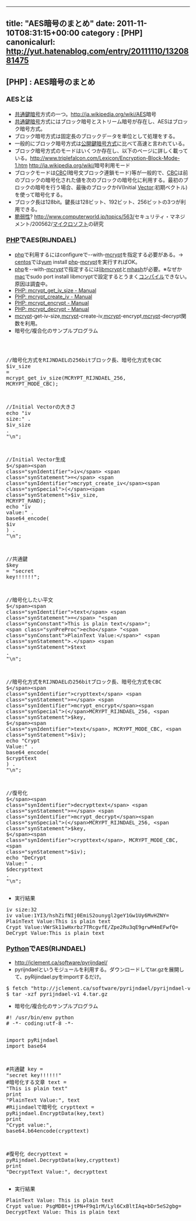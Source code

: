 
---
title: "AES暗号のまとめ"
date: 2011-11-10T08:31:15+00:00
category : [PHP]
canonicalurl: http://yut.hatenablog.com/entry/20111110/1320881475
---

## [PHP] : AES暗号のまとめ


<div class="section">
<h4><span class="deco" style="font-weight:bold;"><span class="deco" style="font-size:large;">AESとは</span></span></h4>

<ul>
<li><a class="keyword" href="http://d.hatena.ne.jp/keyword/%B6%A6%C4%CC%B8%B0%B0%C5%B9%E6">共通鍵暗号</a>方式の一つ。<a href="http://ja.wikipedia.org/wiki/AES">http://ja.wikipedia.org/wiki/AES</a>暗号</li>
<li><a class="keyword" href="http://d.hatena.ne.jp/keyword/%B6%A6%C4%CC%B8%B0%B0%C5%B9%E6">共通鍵暗号</a>方式にはブロック暗号とストリーム暗号が存在し、AESはブロック暗号方式。</li>
<li>ブロック暗号方式は固定長のブロックデータを単位として処理をする。</li>
<li>一般的にブロック暗号方式は<a class="keyword" href="http://d.hatena.ne.jp/keyword/%B8%F8%B3%AB%B8%B0%B0%C5%B9%E6%CA%FD%BC%B0">公開鍵暗号方式</a>に比べて高速と言われている。</li>
<li>ブロック暗号方式のモードはいくつか存在し、以下のページに詳しく載っている。<a href="http://www.triplefalcon.com/Lexicon/Encryption-Block-Mode-1.htm">http://www.triplefalcon.com/Lexicon/Encryption-Block-Mode-1.htm</a>   <a href="http://ja.wikipedia.org/wiki/">http://ja.wikipedia.org/wiki/</a>暗号利用モード</li>
<li>ブロックモードは<a class="keyword" href="http://d.hatena.ne.jp/keyword/CBC">CBC</a>(暗号文ブロック連鎖モード)等が一般的で、<a class="keyword" href="http://d.hatena.ne.jp/keyword/CBC">CBC</a>は前のブロックの暗号化された値を次のブロックの暗号化に利用する。最初のブロックの暗号を行う場合、最後のブロックかIV(Initial <a class="keyword" href="http://d.hatena.ne.jp/keyword/Vector">Vector</a>:初期ベクトル)を使って暗号化する。</li>
<li>ブロック長は128bit。鍵長は128ビット、192ビット、256ビットの3つが利用できる。</li>
<li><a class="keyword" href="http://d.hatena.ne.jp/keyword/%C0%C8%BC%E5%C0%AD">脆弱性</a>? <a href="http://www.computerworld.jp/topics/563/">http://www.computerworld.jp/topics/563/</a>セキュリティ・マネジメント/200562/<a class="keyword" href="http://d.hatena.ne.jp/keyword/%A5%DE%A5%A4%A5%AF%A5%ED%A5%BD%A5%D5%A5%C8">マイクロソフト</a>の研究</li>
</ul>
</div>
<div class="section">
<h4><span class="deco" style="font-weight:bold;"><span class="deco" style="font-size:large;"><a class="keyword" href="http://d.hatena.ne.jp/keyword/PHP">PHP</a>でAES(RIJNDAEL)</span></span></h4>

<ul>
<li><a class="keyword" href="http://d.hatena.ne.jp/keyword/php">php</a>で利用するにはconfigureで--with-<a class="keyword" href="http://d.hatena.ne.jp/keyword/mcrypt">mcrypt</a>を指定する必要がある。→ <a class="keyword" href="http://d.hatena.ne.jp/keyword/centos">centos</a>では<a class="keyword" href="http://d.hatena.ne.jp/keyword/yum">yum</a> install <a class="keyword" href="http://d.hatena.ne.jp/keyword/php">php</a>-<a class="keyword" href="http://d.hatena.ne.jp/keyword/mcrypt">mcrypt</a>を実行すればOK。</li>
<li><a class="keyword" href="http://d.hatena.ne.jp/keyword/php">php</a>を--with-<a class="keyword" href="http://d.hatena.ne.jp/keyword/mcrypt">mcrypt</a>で指定するには<a href="http://sourceforge.net/projects/mcrypt/">libmcrypt</a>と<a href="http://sourceforge.net/projects/mhash/files/">mhash</a>が必要。※なぜか<a class="keyword" href="http://d.hatena.ne.jp/keyword/mac">mac</a>でsudo port install libmcryptで設定するとうまく<a class="keyword" href="http://d.hatena.ne.jp/keyword/%A5%B3%A5%F3%A5%D1%A5%A4%A5%EB">コンパイル</a>できない。原因は調査中。</li>
<li><a href="http://jp.php.net/manual/ja/function.mcrypt-get-iv-size.php">PHP: mcrypt_get_iv_size - Manual</a></li>
<li><a href="http://jp.php.net/manual/ja/function.mcrypt-create-iv.php">PHP: mcrypt_create_iv - Manual</a></li>
<li><a href="http://jp.php.net/manual/ja/function.mcrypt-encrypt.php">PHP: mcrypt_encrypt - Manual</a></li>
<li><a href="http://php.net/manual/ja/function.mcrypt-decrypt.php">PHP: mcrypt_decrypt - Manual</a></li>
<li><a class="keyword" href="http://d.hatena.ne.jp/keyword/mcrypt">mcrypt</a>-get-iv-size,<a class="keyword" href="http://d.hatena.ne.jp/keyword/mcrypt">mcrypt</a>-create-iv,<a class="keyword" href="http://d.hatena.ne.jp/keyword/mcrypt">mcrypt</a>-encrypt,<a class="keyword" href="http://d.hatena.ne.jp/keyword/mcrypt">mcrypt</a>-decrypt関数を利用。</li>
<li>暗号化/複合化のサンプルプログラム</li>
</ul><pre class="hljs php" data-lang="php" data-unlink><span class="synSpecial"><?php</span>

<span class="synComment">//暗号化方式をRIJNDAELの256bitブロック長、暗号化方式をCBC</span>
<span class="synStatement">$</span><span class="synIdentifier">iv_size</span> <span class="synStatement">=</span> <span class="synIdentifier">mcrypt_get_iv_size</span><span class="synSpecial">(</span>MCRYPT_RIJNDAEL_256, MCRYPT_MODE_CBC<span class="synSpecial">)</span>;  

<span class="synComment">//Initial Vectorの大きさ</span>
<span class="synPreProc">echo</span> "<span class="synConstant">iv size:</span>" <span class="synStatement">.</span> <span class="synStatement">$</span><span class="synIdentifier">iv_size</span> <span class="synStatement">.</span> "<span class="synSpecial">\n</span>";

<span class="synComment">//Initial Vector生成</span>
<span class="synStatement">$</span><span class="synIdentifier">iv</span> <span class="synStatement">=</span> <span class="synIdentifier">mcrypt_create_iv</span><span class="synSpecial">(</span><span class="synStatement">$</span><span class="synIdentifier">iv_size</span>, MCRYPT_RAND<span class="synSpecial">)</span>;
<span class="synPreProc">echo</span> "<span class="synConstant">iv value:</span>" <span class="synStatement">.</span> <span class="synIdentifier">base64_encode</span><span class="synSpecial">(</span> <span class="synStatement">$</span><span class="synIdentifier">iv</span> <span class="synSpecial">)</span> <span class="synStatement">.</span> "<span class="synSpecial">\n</span>";

<span class="synComment">//共通鍵</span>
<span class="synStatement">$</span><span class="synIdentifier">key</span> <span class="synStatement">=</span> "<span class="synConstant">secret key!!!!!!</span>";

<span class="synComment">//暗号化したい平文</span>
<span class="synStatement">$</span><span class="synIdentifier">text</span> <span class="synStatement">=</span> "<span class="synConstant">This is plain text</span>";
<span class="synPreProc">echo</span> "<span class="synConstant">PlainText Value:</span>" <span class="synStatement">.</span> <span class="synStatement">$</span><span class="synIdentifier">text</span> <span class="synStatement">.</span> "<span class="synSpecial">\n</span>";

<span class="synComment">//暗号化方式をRIJNDAELの256bitブロック長、暗号化方式をCBC</span>
<span class="synStatement">$</span><span class="synIdentifier">crypttext</span> <span class="synStatement">=</span> <span class="synIdentifier">mcrypt_encrypt</span><span class="synSpecial">(</span>MCRYPT_RIJNDAEL_256, <span class="synStatement">$</span><span class="synIdentifier">key</span>, <span class="synStatement">$</span><span class="synIdentifier">text</span>, MCRYPT_MODE_CBC, <span class="synStatement">$</span><span class="synIdentifier">iv</span><span class="synSpecial">)</span>;
<span class="synPreProc">echo</span> "<span class="synConstant">Crypt Value:</span>" <span class="synStatement">.</span> <span class="synIdentifier">base64_encode</span><span class="synSpecial">(</span> <span class="synStatement">$</span><span class="synIdentifier">crypttext</span> <span class="synSpecial">)</span> <span class="synStatement">.</span> "<span class="synSpecial">\n</span>";

<span class="synComment">//復号化</span>
<span class="synStatement">$</span><span class="synIdentifier">decrypttext</span> <span class="synStatement">=</span> <span class="synIdentifier">mcrypt_decrypt</span><span class="synSpecial">(</span>MCRYPT_RIJNDAEL_256, <span class="synStatement">$</span><span class="synIdentifier">key</span>, <span class="synStatement">$</span><span class="synIdentifier">crypttext</span>, MCRYPT_MODE_CBC, <span class="synStatement">$</span><span class="synIdentifier">iv</span><span class="synSpecial">)</span>;
<span class="synPreProc">echo</span> "<span class="synConstant">DeCrypt Value:</span>" <span class="synStatement">.</span> <span class="synStatement">$</span><span class="synIdentifier">decrypttext</span> <span class="synStatement">.</span> "<span class="synSpecial">\n</span>";
</pre>
<ul>
<li>実行結果</li>
</ul><pre class="code" data-lang="" data-unlink>iv size:32
iv value:1YI3/hshZifNIj0EmiS2ounygl2geY1Gw1Uy6MvHZNY=
PlainText Value:This is plain text
Crypt Value:VWrSk11wHxrbz7TRcgvfE/Zpe2Ru3qE9grwM4mEFwfQ=
DeCrypt Value:This is plain text</pre>
</div>
<div class="section">
<h4><span class="deco" style="font-weight:bold;"><span class="deco" style="font-size:large;"><a class="keyword" href="http://d.hatena.ne.jp/keyword/Python">Python</a>でAES(RIJNDAEL)</span></span></h4>

<ul>
<li><a href="http://jclement.ca/software/pyrijndael/">http://jclement.ca/software/pyrijndael/</a></li>
<li>pyrijndaelというモジュールを利用する。ダウンロードしてtar.gzを展開して、pyRijindael.pyをimportするだけ。</li>
</ul><pre class="code" data-lang="" data-unlink>$ fetch "http://jclement.ca/software/pyrijndael/pyrijndael-v1_4.tar.gz"
$ tar -xzf pyrijndael-v1_4.tar.gz</pre>
<ul>
<li>暗号化/複合化のサンプルプログラム</li>
</ul><pre class="hljs python" data-lang="python" data-unlink><span class="synComment">#! /usr/bin/env python</span>
<span class="synComment"># -*- coding:utf-8 -*-</span>

<span class="synPreProc">import</span> pyRijndael
<span class="synPreProc">import</span> base64

<span class="synComment">#共通鍵</span>
key = <span class="synConstant">"secret key!!!!!!"</span>
<span class="synComment">#暗号化する文章</span>
text = <span class="synConstant">"This is plain text"</span>
<span class="synIdentifier">print</span> <span class="synConstant">"PlainText Value:"</span>, text
<span class="synComment">#Rijindaelで暗号化</span>
crypttext = pyRijndael.EncryptData(key,text)
<span class="synIdentifier">print</span> <span class="synConstant">"Crypt value:"</span>, base64.b64encode(crypttext)

<span class="synComment">#復号化</span>
decrypttext = pyRijndael.DecryptData(key,crypttext)
<span class="synIdentifier">print</span> <span class="synConstant">"DecryptText Value:"</span>, decrypttext
</pre>
<ul>
<li>実行結果</li>
</ul><pre class="code" data-lang="" data-unlink>PlainText Value: This is plain text
Crypt value: PsgMDBt+jtPN+F9q1rM/Lyl6CxBltIAq+bDr5eS2gbg=
DecryptText Value: This is plain text</pre>
</div>

